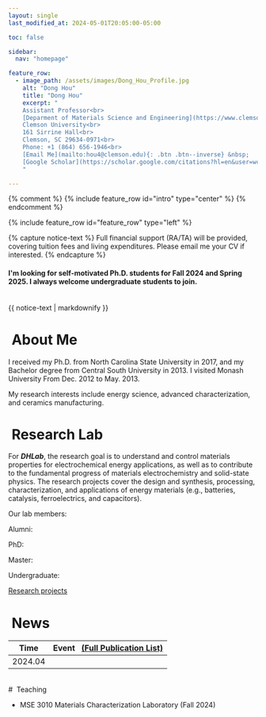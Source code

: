 ```yaml
---
layout: single
last_modified_at: 2024-05-01T20:05:00-05:00

toc: false

sidebar:
  nav: "homepage"

feature_row:
  - image_path: /assets/images/Dong_Hou_Profile.jpg
    alt: "Dong Hou"
    title: "Dong Hou"
    excerpt: "
    Assistant Professor<br>
    [Deparment of Materials Science and Engineering](https://www.clemson.edu/cecas/departments/mse/index.html)<br>
    Clemson University<br>
    161 Sirrine Hall<br>
    Clemson, SC 29634-0971<br>
    Phone: +1 (864) 656-1946<br>
    [Email Me](mailto:hou4@clemson.edu){: .btn .btn--inverse} &nbsp;
    [Google Scholar](https://scholar.google.com/citations?hl=en&user=wc392IUAAAAJ){: .btn .btn--inverse}
    "

---
```


{% comment %}
{% include feature_row id="intro" type="center" %}
{% endcomment %}

{% include feature_row id="feature_row" type="left" %}

{% capture notice-text %}
Full financial support (RA/TA) will be provided, covering tuition fees and living expenditures. Please email me your CV if interested.
{% endcapture %}

<div class="notice--success">
<h4>I'm looking for self-motivated Ph.D. students for Fall 2024 and Spring 2025. I always welcome undergraduate students to join.
 </h4>
<br>
{{ notice-text | markdownify }}
</div>

# <i class="fa fa-feather-alt fa-fw"></i>&nbsp;About Me

I received my Ph.D. from North Carolina State University in 2017, and my Bachelor degree from Central South University in 2013. I visited Monash University From Dec. 2012 to May. 2013.

My research interests include energy science, advanced characterization, and ceramics manufacturing.

# <i class="fa fa-layer-group fa-fw"></i>&nbsp;Research Lab

For ***DHLab***, the research goal is to understand and control materials properties for electrochemical energy applications, as well as to contribute to the fundamental progress of materials electrochemistry and solid-state physics. The research projects cover the design and synthesis, processing, characterization, and applications of energy materials (e.g., batteries, catalysis, ferroelectrics, and capacitors).

Our lab members:

Alumni:

PhD:

Master:

Undergraduate: 


[Research projects](/projects/) 


# <i class="fa fa-seedling fa-fw"></i>&nbsp;News

| Time  | Event &nbsp; [(Full Publication List)](/publications/) |
|-------|-------|
|2024.04| |


<br>
# <i class="fa fa-pencil-alt fa-fw"></i>&nbsp;Teaching

+ MSE 3010 Materials Characterization Laboratory (Fall 2024)
